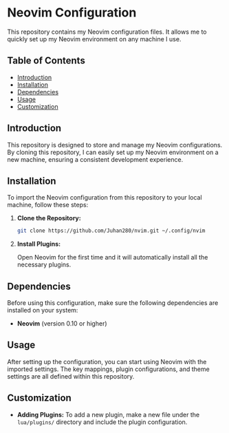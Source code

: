 # Neovim Configuration

This repository contains my Neovim configuration files. It allows me to quickly set up my Neovim environment on any machine I use.

## Table of Contents

- [Introduction](#introduction)
- [Installation](#installation)
- [Dependencies](#dependencies)
- [Usage](#usage)
- [Customization](#customization)

## Introduction

This repository is designed to store and manage my Neovim configurations. By cloning this repository, I can easily set up my Neovim environment on a new machine, ensuring a consistent development experience.

## Installation

To import the Neovim configuration from this repository to your local machine, follow these steps:

1. **Clone the Repository:**

   ```bash
   git clone https://github.com/Juhan280/nvim.git ~/.config/nvim
   ```

2. **Install Plugins:**

   Open Neovim for the first time and it will automatically install all the necessary plugins.

## Dependencies

Before using this configuration, make sure the following dependencies are installed on your system:

- **Neovim** (version 0.10 or higher)

## Usage

After setting up the configuration, you can start using Neovim with the imported settings. The key mappings, plugin configurations, and theme settings are all defined within this repository.

## Customization

- **Adding Plugins:** To add a new plugin, make a new file under the `lua/plugins/` directory and include the plugin configuration.

